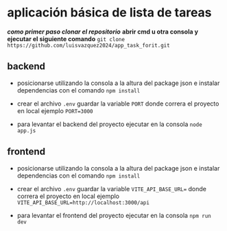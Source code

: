 # aplicación básica de lista de tareas

***como primer paso clonar el repositorio***
**abrir cmd u otra consola y ejecutar el siguiente comando**
``git clone https://github.com/luisvazquez2024/app_task_forit.git``

## backend 

- posicionarse utilizando la consola a la altura del package json e instalar dependencias con el comando 
`npm install`

- crear el archivo `.env`  guardar la variable `PORT` donde correra el proyecto en local ejemplo `PORT=3000`

- para levantar el backend del proyecto ejecutar en la consola `node app.js `


## frontend 

- posicionarse utilizando la consola a la altura del package json e instalar dependencias con el comando 
`npm install`

- crear el archivo `.env`  guardar la variable `VITE_API_BASE_URL=` donde correra el proyecto en local ejemplo `VITE_API_BASE_URL=http://localhost:3000/api`

- para levantar el frontend del proyecto ejecutar en la consola `npm run dev`